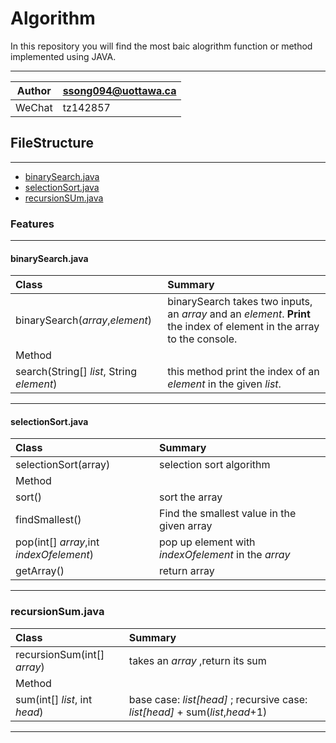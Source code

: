 Algorithm
=========
In this repository you will find the most baic alogrithm function or method implemented using JAVA.
****

|Author|ssong094@uottawa.ca|
|---|---
|WeChat|tz142857

## FileStructure
----------------
* [binarySearch.java](#binarySearchjava)
* [selectionSort.java](#selectionSortjava)
* [recursionSUm.java](#recursionSumjava)


### Features
------------
#### binarySearch.java  

|Class|Summary|
|:-----|:---- 
|binarySearch(*array*,*element*)|binarySearch takes two inputs, an *array* and an *element*. **Print** the index of element in the array to the console.|
|Method|
|search(String[] *list*, String *element*)|this method print the index of an *element* in the given *list*.|  
---------------------------------------------
#### selectionSort.java
|Class|Summary|
|:-----|:-----
|selectionSort(array)|selection sort algorithm|
|Method|
|sort()|sort the array|
|findSmallest()|Find the smallest value in the given array|
|pop(int[] *array*,int *indexOfelement*)|pop up element with *indexOfelement* in the *array*|
|getArray()|return array|
-------------------------------

### recursionSum.java
|Class|Summary|
|:----|:----
|recursionSum(int[] *array*)|takes an *array* ,return its sum|
|Method|
|sum(int[] *list*, int *head*)|base case: *list[head]* ; recursive case: *list[head]* + sum(*list*,*head*+1)|
------------
